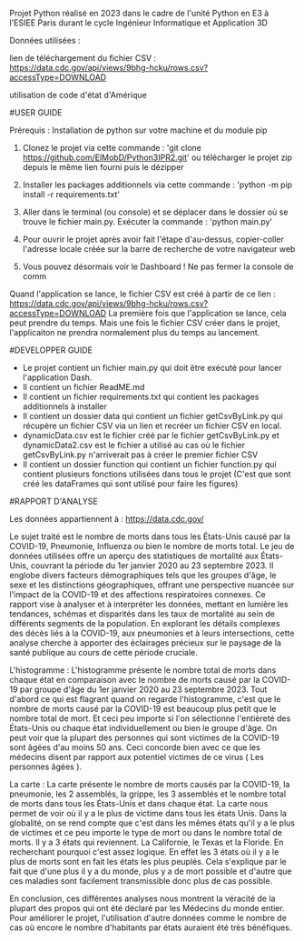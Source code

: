 Projet Python réalisé en 2023 dans le cadre de l'unité Python en E3 à l'ESIEE Paris durant le cycle Ingénieur Informatique et Application 3D



Données utilisées :



lien de téléchargement du fichier CSV : https://data.cdc.gov/api/views/9bhg-hcku/rows.csv?accessType=DOWNLOAD

utilisation de code d'état d'Amérique





#USER GUIDE



Prérequis : Installation de python sur votre machine et du module pip



1. Clonez le projet via cette commande : 'git clone https://github.com/ElMobD/Python3IPR2.git' ou télécharger le projet zip depuis le même lien fourni puis le dézipper



2. Installer les packages additionnels via cette commande : 'python -m pip install -r requirements.txt'



3. Aller dans le terminal (ou console) et se déplacer dans le dossier où se trouve le fichier main.py. Exécuter la commande : 'python main.py'



4. Pour ouvrir le projet après avoir fait l'étape d'au-dessus, copier-coller l'adresse locale créée sur la barre de recherche de votre navigateur web



5. Vous pouvez désormais voir le Dashboard ! Ne pas fermer la console de comm

Quand l'application se lance, le fichier CSV est créé à partir de ce lien : https://data.cdc.gov/api/views/9bhg-hcku/rows.csv?accessType=DOWNLOAD
La première fois que l'application se lance, cela peut prendre du temps. Mais une fois le fichier CSV créer dans le projet, l'applicaiton ne prendra normalement plus du temps au lancement. 

#DEVELOPPER GUIDE

- Le projet contient un fichier main.py qui doit être exécuté pour lancer l'application Dash. 
- Il contient un fichier ReadME.md
- Il contient un fichier requirements.txt qui contient les packages additionnels à installer
- Il contient un dossier data qui contient un fichier getCsvByLink.py qui récupère un fichier CSV via un lien et recréer un fichier CSV en local. 
- dynamicData.csv est le fichier créé par le fichier getCsvByLink.py et dynamicData2.csv est le fichier a utilisé au cas où le fichier getCsvByLink.py n'arriverait pas à créer le premier fichier CSV
- Il contient un dossier function qui contient un fichier function.py qui contient plusieurs fonctions utilisées dans tous le projet (C'est que sont créé les dataFrames qui sont utilisé pour faire les figures)


#RAPPORT D'ANALYSE

Les données appartiennent à : https://data.cdc.gov/

Le sujet traité est le nombre de morts dans tous les États-Unis causé par la COVID-19, Pneumonie, Influenza ou bien le nombre de morts total.
Le jeu de données utilisées offre un aperçu des statistiques de mortalité aux États-Unis, couvrant la période du 1er janvier 2020 au 23 septembre 2023.
Il englobe divers facteurs démographiques tels que les groupes d'âge, le sexe et les distinctions géographiques, offrant une perspective nuancée sur l'impact de la COVID-19 et des affections respiratoires connexes. Ce rapport vise à analyser et à interpréter les données, mettant en lumière les tendances, schémas et disparités dans les taux de mortalité au sein de différents segments de la population.
En explorant les détails complexes des décès liés à la COVID-19, aux pneumonies et à leurs intersections, cette analyse cherche à apporter des éclairages précieux sur le paysage de la santé publique au cours de cette période cruciale.

L'histogramme : L'histogramme présente le nombre total de morts dans chaque état en comparaison avec le nombre de morts causé par la COVID-19 par groupe d'âge du 1er janvier 2020 au 23 septembre 2023.
Tout d'abord ce qui est flagrant quand on regarde l'histogramme, c'est que le nombre de morts causé par la COVID-19 est beaucoup plus petit que le nombre total de mort.
Et ceci peu importe si l'on sélectionne l'entièreté des États-Unis ou chaque état individuellement ou bien le groupe d'âge.
On peut voir que la plupart des personnes qui sont victimes de la COVID-19 sont âgées d'au moins 50 ans.
Ceci concorde bien avec ce que les médecins disent par rapport aux potentiel victimes de ce virus ( Les personnes âgées ).

La carte : La carte présente le nombre de morts causés par la COVID-19, la pneumonie, les 2 assemblés, la grippe, les 3 assemblés et le nombre total de morts dans tous les États-Unis et dans chaque état.
La carte nous permet de voir où il y a le plus de victime dans tous les états Unis.
Dans la globalité, on se rend compte que c'est dans les mêmes états qu'il y a le plus de victimes et ce peu importe le type de mort ou dans le nombre total de morts.
Il y a 3 états qui reviennent. La Californie, le Texas et la Floride. En recherchant pourquoi c'est assez logique.
En effet les 3 états où il y a le plus de morts sont en fait les états les plus peuplés.
Cela s'explique par le fait que d'une plus il y a du monde, plus y a de mort possible et d'autre que ces maladies sont facilement transmissible donc plus de cas possible.

En conclusion, ces différentes analyses nous montrent la véracité de la plupart des propos qui ont été déclaré par les Médecins du monde entier.
Pour améliorer le projet, l'utilisation d'autre données comme le nombre de cas où encore le nombre d'habitants par états auraient été très bénéfiques.
